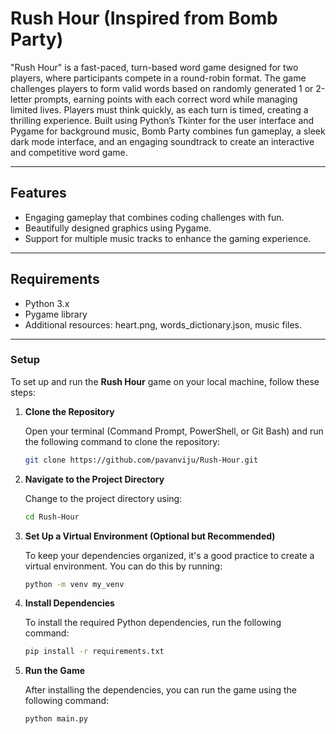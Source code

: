# Rush Hour (Inspired from Bomb Party)

"Rush Hour" is a fast-paced, turn-based word game designed for two players, where participants compete in a round-robin format. The game challenges players to form valid words based on randomly generated 1 or 2-letter prompts, earning points with each correct word while managing limited lives. Players must think quickly, as each turn is timed, creating a thrilling experience. Built using Python’s Tkinter for the user interface and Pygame for background music, Bomb Party combines fun gameplay, a sleek dark mode interface, and an engaging soundtrack to create an interactive and competitive word game.


---

## Features
- Engaging gameplay that combines coding challenges with fun.
- Beautifully designed graphics using Pygame.
- Support for multiple music tracks to enhance the gaming experience.

---

## Requirements
- Python 3.x
- Pygame library
- Additional resources: heart.png, words_dictionary.json, music files.

---


### Setup

To set up and run the **Rush Hour** game on your local machine, follow these steps:

1. **Clone the Repository**

   Open your terminal (Command Prompt, PowerShell, or Git Bash) and run the following command to clone the repository:

   ```bash
   git clone https://github.com/pavanviju/Rush-Hour.git
   
2. **Navigate to the Project Directory**

   Change to the project directory using:

   ```bash
   cd Rush-Hour

3. **Set Up a Virtual Environment (Optional but Recommended)**

   To keep your dependencies organized, it's a good practice to create a virtual environment. You can do this by running:

   ```bash
   python -m venv my_venv

4. **Install Dependencies**

   To install the required Python dependencies, run the following command:

   ```bash
   pip install -r requirements.txt

5. **Run the Game**

   After installing the dependencies, you can run the game using the following command:

   ```bash
   python main.py








